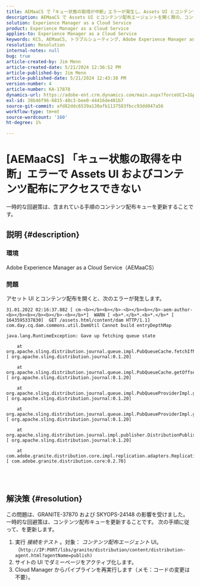 ```yaml
---
title: AEMaaCS で「キュー状態の取得が中断」エラーが発生し、Assets UI とコンテンツ配信にアクセスできません
description: AEMaaCS で Assets UI とコンテンツ配布エージェントを開く際の、コンテンツ配布キューエラーを解決する方法を説明します。
solution: Experience Manager as a Cloud Service
product: Experience Manager as a Cloud Service
applies-to: Experience Manager as a Cloud Service
keywords: KCS, AEMaaCS, トラブルシューティング，Adobe Experience Manager as a Cloud Service, アクセス，エラー，Assets UI, コンテンツ配布，キューの状態の取得を中断
resolution: Resolution
internal-notes: null
bug: true
article-created-by: Jim Menn
article-created-date: 5/21/2024 12:36:52 PM
article-published-by: Jim Menn
article-published-date: 5/21/2024 12:43:38 PM
version-number: 4
article-number: KA-17878
dynamics-url: https://adobe-ent.crm.dynamics.com/main.aspx?forceUCI=1&pagetype=entityrecord&etn=knowledgearticle&id=e8f4d4c9-6e17-ef11-9f8a-6045bd006268
exl-id: 38b46f96-6815-40c3-bee0-44416de401b7
source-git-commit: afd82ddc6539a130afb1137583fbcc93dd047a56
workflow-type: tm+mt
source-wordcount: '160'
ht-degree: 1%

---
```


# [AEMaaCS] 「キュー状態の取得を中断」エラーで Assets UI およびコンテンツ配布にアクセスできない


一時的な回避策は、含まれている手順のコンテンツ配布キューを更新することです。

## 説明 {#description}


### <b>環境</b>

Adobe Experience Manager as a Cloud Service（AEMaaCS）



### <b>問題</b>

アセット UI とコンテンツ配布を開くと、次のエラーが発生します。




```
31.01.2022 02:16:37.882 [ cm-<b></b><b></b>-<b></b><b></b>-aem-author-<b></b><b></b><b></b>-<b></b>*]  WARN [ <b>*.</b>*.<b>*.</b>* [ 1643595337830]  GET /assets.html/content/dam HTTP/1.1]  com.day.cq.dam.commons.util.DamUtil Cannot build entryDepthMap

java.lang.RuntimeException: Gave up fetching queue state

    at org.apache.sling.distribution.journal.queue.impl.PubQueueCache.fetchIfNeeded(PubQueueCache.java:155) [ org.apache.sling.distribution.journal:0.1.20] 

    at org.apache.sling.distribution.journal.queue.impl.PubQueueCache.getOffsetQueue(PubQueueCache.java:117) [ org.apache.sling.distribution.journal:0.1.20] 

    at org.apache.sling.distribution.journal.queue.impl.PubQueueProviderImpl.getOffsetQueue(PubQueueProviderImpl.java:198) [ org.apache.sling.distribution.journal:0.1.20] 

    at org.apache.sling.distribution.journal.queue.impl.PubQueueProviderImpl.getQueue(PubQueueProviderImpl.java:173) [ org.apache.sling.distribution.journal:0.1.20] 

    at org.apache.sling.distribution.journal.impl.publisher.DistributionPublisher.getQueue(DistributionPublisher.java:226) [ org.apache.sling.distribution.journal:0.1.20] 

    at com.adobe.granite.distribution.core.impl.replication.adapters.ReplicationAgent.getQueue(ReplicationAgent.java:179) [ com.adobe.granite.distribution.core:0.2.70]
```



<br> <br>



## 解決策 {#resolution}


この問題は、GRANITE-37870 および SKYOPS-24148 の影響を受けました。 一時的な回避策は、コンテンツ配布キューを更新することです。 次の手順に従って、を更新します。

1. 実行 *接続をテスト* 。対象： *コンテンツ配布エージェント* UI。（`http://IP:PORT/libs/granite/distribution/content/distribution-agent.html?agentName=publish)`
2. サイトの UI でダミーページをアクティブ化します。
3. Cloud Manager からパイプラインを再実行します（メモ：コードの変更は不要）。
